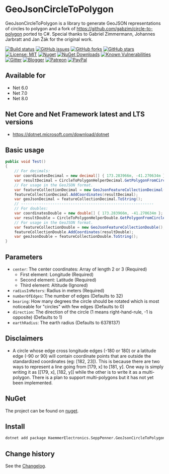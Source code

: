 GeoJsonCircleToPolygon
====================================

GeoJsonCircleToPolygon  is a library to generate GeoJSON representations of circles to polygon and a fork of https://github.com/gabzim/circle-to-polygon ported to C#. Special thanks to Gabriel Zimmermann, Johannes Jarbratt and Jan Žák for the original work.

[![Build status](https://ci.appveyor.com/api/projects/status/g97r2ruunhxqphtu?svg=true)](https://ci.appveyor.com/project/SeppPenner/geojsoncircletopolygon)
[![GitHub issues](https://img.shields.io/github/issues/SeppPenner/GeoJsonCircleToPolygon.svg)](https://github.com/SeppPenner/GeoJsonCircleToPolygon/issues)
[![GitHub forks](https://img.shields.io/github/forks/SeppPenner/GeoJsonCircleToPolygon.svg)](https://github.com/SeppPenner/GeoJsonCircleToPolygon/network)
[![GitHub stars](https://img.shields.io/github/stars/SeppPenner/GeoJsonCircleToPolygon.svg)](https://github.com/SeppPenner/GeoJsonCircleToPolygon/stargazers)
[![License: MIT](https://img.shields.io/badge/License-MIT-blue.svg)](https://raw.githubusercontent.com/SeppPenner/GeoJsonCircleToPolygon/master/License.txt)
[![Nuget](https://img.shields.io/badge/GeoJsonCircleToPolygon-Nuget-brightgreen.svg)](https://www.nuget.org/packages/HaemmerElectronics.SeppPenner.GeoJsonCircleToPolygon/)
[![NuGet Downloads](https://img.shields.io/nuget/dt/HaemmerElectronics.SeppPenner.GeoJsonCircleToPolygon.svg)](https://www.nuget.org/packages/HaemmerElectronics.SeppPenner.GeoJsonCircleToPolygon/)
[![Known Vulnerabilities](https://snyk.io/test/github/SeppPenner/GeoJsonCircleToPolygon/badge.svg)](https://snyk.io/test/github/SeppPenner/GeoJsonCircleToPolygon)
[![Gitter](https://badges.gitter.im/GeoJsonCircleToPolygon/community.svg)](https://gitter.im/GeoJsonCircleToPolygon/community?utm_source=badge&utm_medium=badge&utm_campaign=pr-badge)
[![Blogger](https://img.shields.io/badge/Follow_me_on-blogger-orange)](https://franzhuber23.blogspot.de/)
[![Patreon](https://img.shields.io/badge/Patreon-F96854?logo=patreon&logoColor=white)](https://patreon.com/SeppPennerOpenSourceDevelopment)
[![PayPal](https://img.shields.io/badge/PayPal-00457C?logo=paypal&logoColor=white)](https://paypal.me/th070795)

## Available for
* Net 6.0
* Net 7.0
* Net 8.0

## Net Core and Net Framework latest and LTS versions
* https://dotnet.microsoft.com/download/dotnet

## Basic usage
```csharp
public void Test()
{
    // For decimals:
    var coordinatesDecimal = new decimal[] { 173.283966m, -41.270634m };
    var resultDecimal = CircleToPolygonHelperDecimal.GetPolygonFromCircle(coordinatesDecimal, 200000, 32);
    // For usage in the GeoJSON format.
    var featureCollectionDecimal = new GeoJsonFeatureCollectionDecimal();
    featureCollectionDecimal.AddCoordinates(resultDecimal);
    var geoJsonDecimal = featureCollectionDecimal.ToString();
    // -----------------------------------------------------------
    // For doubles:
    var coordinatesDouble = new double[] { 173.283966m, -41.270634m };
    var resultDouble = CircleToPolygonHelperDouble.GetPolygonFromCircle(coordinatesDouble, 200000, 32);
    // For usage in the GeoJSON format.
    var featureCollectionDouble = new GeoJsonFeatureCollectionDouble();
    featureCollectionDouble.AddCoordinates(resultDouble);
    var geoJsonDouble = featureCollectionDouble.ToString();
}
```

## Parameters
* `center`: The center coordinates: Array of length 2 or 3 (Required)
    * First element: Longitude (Required)
    * Second element: Latitude (Required)
    * Third element: Altitude (Ignored)
* `radiusInMeters`: Radius in meters (Required)
* `numberOfEdges`: The number of edges (Defaults to 32)
* `bearing`: How many degrees the circle should be rotated which is most noticeable for "circles" with few edges (Defaults to 0)
* `direction`: The direction of the circle (1 means right-hand-rule, -1 is opposite) (Defaults to 1)
* `earthRadius`: The earth radius (Defaults to 6378137)

## Disclaimers
- A circle whose edge cross longitude edges (-180 or 180) or a latitude edge (-90 or 90) will contain coordinate points that are outside the standardized coordinates (eg: [182, 23]). This is because there are two ways to represent a line going from [179, x] to [181, y]. One way is simply writing it as [[179, x], [182, y]] while the other is to write it as a multi-polygon. There is a plan to support multi-polygons but it has not yet been implemented.

## NuGet
The project can be found on [nuget](https://www.nuget.org/packages/HaemmerElectronics.SeppPenner.GeoJsonCircleToPolygon/).

## Install

```bash
dotnet add package HaemmerElectronics.SeppPenner.GeoJsonCircleToPolygon
```

Change history
--------------

See the [Changelog](https://github.com/SeppPenner/GeoJsonCircleToPolygon/blob/master/Changelog.md).

